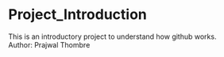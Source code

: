 # Project_Introduction
This is an introductory project to understand how github works.
<br>
  Author: Prajwal Thombre
  </br>
